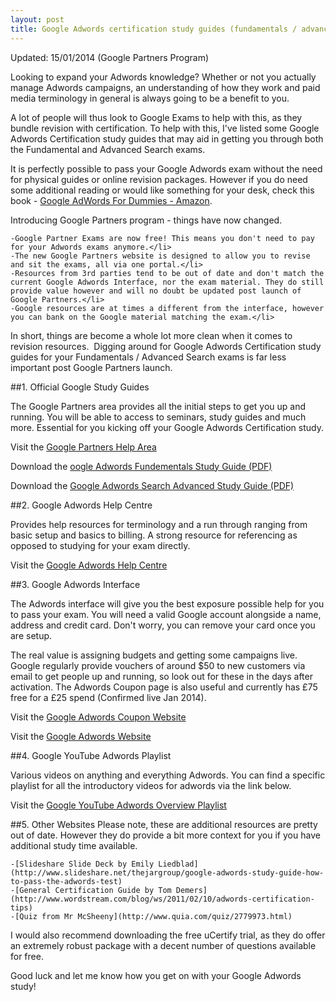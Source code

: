 ```yaml
---
layout: post
title: Google Adwords certification study guides (fundamentals / advanced)
---
```

Updated: 15/01/2014 (Google Partners Program)

Looking to expand your Adwords knowledge? Whether or not you actually manage Adwords campaigns, an understanding of how they work and paid media terminology in general is always going to be a benefit to you.

A lot of people will thus look to Google Exams to help with this, as they bundle revision with certification. To help with this, I've listed some Google Adwords Certification study guides that may aid in getting you through both the Fundamental and Advanced Search exams.

It is perfectly possible to pass your Google Adwords exam without the need for physical guides or online revision packages. However if you do need some additional reading or would like something for your desk, check this book - [Google AdWords For Dummies - Amazon](http://www.amazon.co.uk/gp/product/1118115619/ref=as_li_qf_sp_asin_tl?ie=UTF8&amp;camp=1634&amp;creative=6738&amp;creativeASIN=1118115619&amp;linkCode=as2&amp;tag=calsheblo-21).

Introducing Google Partners program - things have now changed.

	-Google Partner Exams are now free! This means you don't need to pay for your Adwords exams anymore.</li>
	-The new Google Partners website is designed to allow you to revise and sit the exams, all via one portal.</li>
	-Resources from 3rd parties tend to be out of date and don't match the current Google Adwords Interface, nor the exam material. They do still provide value however and will no doubt be updated post launch of Google Partners.</li>
	-Google resources are at times a different from the interface, however you can bank on the Google material matching the exam.</li>

In short, things are become a whole lot more clean when it comes to revision resources.  Digging around for Google Adwords Certification study guides for your Fundamentals / Advanced Search exams is far less important post Google Partners launch.

##1. Official Google Study Guides

The Google Partners area provides all the initial steps to get you up and running. You will be able to access to seminars, study guides and much more. Essential for you kicking off your Google Adwords Certification study.

Visit the [Google Partners Help Area](https://support.google.com/partners/topic/3204437?hl=en-GB&amp;ref_topic=3111012)

Download the [oogle Adwords Fundementals Study Guide (PDF)](https://support.google.com/partners/answer/3045820?hl=en-GB)

Download the [Google Adwords Search Advanced Study Guide (PDF)](https://support.google.com/partners/answer/3045822?hl=en-GB)

##2. Google Adwords Help Centre </strong>

Provides help resources for terminology and a run through ranging from basic setup and basics to billing. A strong resource for referencing as opposed to studying for your exam directly.

Visit the [Google Adwords Help Centre](http://support.google.com/adwords/)

##3. Google Adwords Interface </strong>

The Adwords interface will give you the best exposure possible help for you to pass your exam. You will need a valid Google account alongside a name, address and credit card. Don't worry, you can remove your card once you are setup.

The real value is assigning budgets and getting some campaigns live. Google regularly provide vouchers of around $50 to new customers via email to get people up and running, so look out for these in the days after activation. The Adwords Coupon page is also useful and currently has £75 free for a £25 spend (Confirmed live Jan 2014).

Visit the [Google Adwords Coupon Website](http://www.google.co.uk/adwords/coupons/)

Visit the [Google Adwords Website](http://adwords.google.co.uk)

##4. Google YouTube Adwords Playlist

Various videos on anything and everything Adwords. You can find a specific playlist for all the introductory videos for adwords via the link below.

Visit the [Google YouTube Adwords Overview Playlist](http://www.youtube.com/playlist?list=PLD30CBD9BA34712EA)

##5. Other Websites
Please note, these are additional resources are pretty out of date. However they do provide a bit more context for you if you have additional study time available.

	-[Slideshare Slide Deck by Emily Liedblad](http://www.slideshare.net/thejargroup/google-adwords-study-guide-how-to-pass-the-adwords-test)
	-[General Certification Guide by Tom Demers](http://www.wordstream.com/blog/ws/2011/02/10/adwords-certification-tips)
	-[Quiz from Mr McSheeny](http://www.quia.com/quiz/2779973.html)

I would also recommend downloading the free uCertify trial, as they do offer an extremely robust package with a decent number of questions available for free.

Good luck and let me know how you get on with your Google Adwords study!

